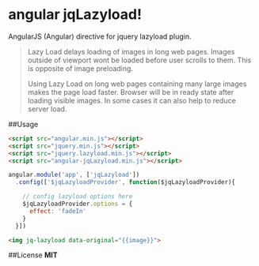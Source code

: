 angular jqLazyload!
===========
AngularJS (Angular) directive for jquery lazyload plugin.

> Lazy Load delays loading of images in long web pages. Images outside of viewport wont be loaded before user scrolls to them. This is opposite of image preloading.
>
> Using Lazy Load on long web pages containing many large images makes the page load faster. Browser will be in ready state after loading visible images. In some cases it can also help to reduce server load.

##Usage
```html
<script src="angular.min.js"></script>
<script src="jquery.min.js"></script>
<script src="jquery.lazyload.min.js"></script>
<script src="angular-jqLazyload.min.js"></script>

```
```js
angular.module('app', ['jqLazyload'])
  .config(['$jqLazyloadProvider', function($jqLazyloadProvider){

    // config lazyload options here
    $jqLazyloadProvider.options = {
      effect: 'fadeIn'
    }
  }])
```
```html
<img jq-lazyload data-original="{{image}}">
```
##License
**MIT**